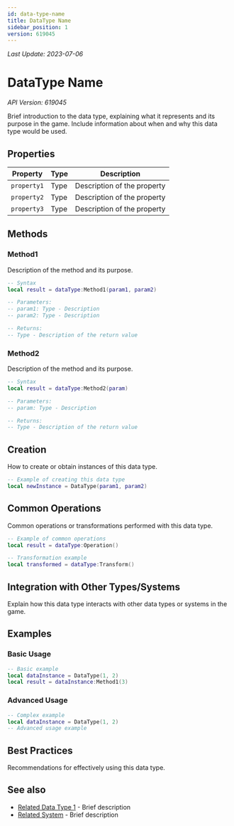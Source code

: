 ```yaml
---
id: data-type-name
title: DataType Name
sidebar_position: 1
version: 619045
---
```

*Last Update: 2023-07-06*
# DataType Name

*API Version: 619045*

Brief introduction to the data type, explaining what it represents and its purpose in the game. Include information about when and why this data type would be used.

## Properties

| Property | Type | Description |
|----------|------|-------------|
| `property1` | Type | Description of the property |
| `property2` | Type | Description of the property |
| `property3` | Type | Description of the property |

## Methods

### Method1

Description of the method and its purpose.

```lua
-- Syntax
local result = dataType:Method1(param1, param2)

-- Parameters:
-- param1: Type - Description
-- param2: Type - Description

-- Returns:
-- Type - Description of the return value
```

### Method2

Description of the method and its purpose.

```lua
-- Syntax
local result = dataType:Method2(param)

-- Parameters:
-- param: Type - Description

-- Returns:
-- Type - Description of the return value
```

## Creation

How to create or obtain instances of this data type.

```lua
-- Example of creating this data type
local newInstance = DataType(param1, param2)
```

## Common Operations

Common operations or transformations performed with this data type.

```lua
-- Example of common operations
local result = dataType:Operation()

-- Transformation example
local transformed = dataType:Transform()
```

## Integration with Other Types/Systems

Explain how this data type interacts with other data types or systems in the game.

## Examples

### Basic Usage

```lua
-- Basic example
local dataInstance = DataType(1, 2)
local result = dataInstance:Method1(3)
```

### Advanced Usage

```lua
-- Complex example
local dataInstance = DataType(1, 2)
-- Advanced usage example
```

## Best Practices

Recommendations for effectively using this data type.

## See also

- [Related Data Type 1](path-to-datatype1.md) - Brief description
- [Related System](path-to-system.md) - Brief description 